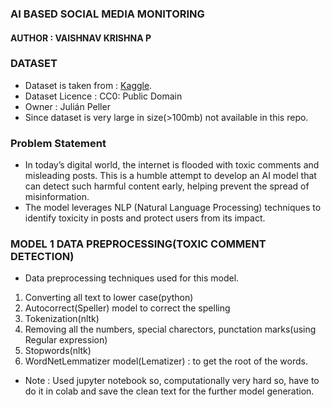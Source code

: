 ### AI BASED SOCIAL MEDIA MONITORING
#### AUTHOR : VAISHNAV KRISHNA P

### DATASET 
- Dataset is taken from :  [Kaggle](https://www.kaggle.com/datasets/julian3833/jigsaw-toxic-comment-classification-challenge?select=train.csv).
- Dataset Licence :  CC0: Public Domain
- Owner : Julián Peller
- Since dataset is very large in size(>100mb) not available in this repo.
  
### Problem Statement
- In today’s digital world, the internet is flooded with toxic comments and misleading posts.
This is a humble attempt to develop an AI model that can detect such harmful content early, helping prevent the spread of misinformation.
- The model leverages NLP (Natural Language Processing) techniques to identify toxicity in posts and protect users from its impact.

### MODEL 1 DATA PREPROCESSING(TOXIC COMMENT DETECTION)
- Data preprocessing techniques used for this model.
1. Converting all text to lower case(python)
2. Autocorrect(Speller) model to correct the spelling
3. Tokenization(nltk)
4. Removing all the numbers, special charectors, punctation marks(using Regular expression)
5. Stopwords(nltk)
6. WordNetLemmatizer model(Lematizer) : to get the root of the words.
   
- Note : Used jupyter notebook so, computationally very hard so, have to do it in colab and save the clean text for the further model generation.

